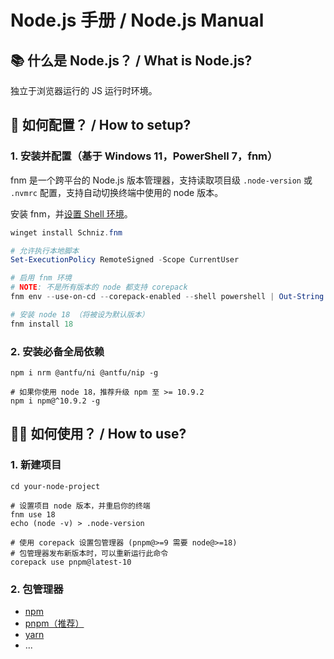 # Node.js 手册 / Node.js Manual

## 📚 什么是 Node.js？ / What is Node.js?

独立于浏览器运行的 JS 运行时环境。

## 🔧 如何配置？ / How to setup?

### 1. 安装并配置（基于 Windows 11，PowerShell 7，fnm）

fnm 是一个跨平台的 Node.js 版本管理器，支持读取项目级 `.node-version` 或 `.nvmrc` 配置，支持自动切换终端中使用的 node 版本。

安装 fnm，并[设置 Shell 环境](https://github.com/Schniz/fnm?tab=readme-ov-file#shell-setup)。

```powershell
winget install Schniz.fnm

# 允许执行本地脚本
Set-ExecutionPolicy RemoteSigned -Scope CurrentUser

# 启用 fnm 环境
# NOTE: 不是所有版本的 node 都支持 corepack
fnm env --use-on-cd --corepack-enabled --shell powershell | Out-String | Invoke-Expression

# 安装 node 18 （将被设为默认版本）
fnm install 18
```

### 2. 安装必备全局依赖

```shell
npm i nrm @antfu/ni @antfu/nip -g

# 如果你使用 node 18，推荐升级 npm 至 >= 10.9.2
npm i npm@^10.9.2 -g
```

## 💪🏼 如何使用？ / How to use?

### 1. 新建项目

```shell
cd your-node-project

# 设置项目 node 版本，并重启你的终端
fnm use 18
echo (node -v) > .node-version

# 使用 corepack 设置包管理器 (pnpm@>=9 需要 node@>=18)
# 包管理器发布新版本时，可以重新运行此命令
corepack use pnpm@latest-10
```

### 2. 包管理器

- [npm](nodejs-pm-npm-manual.md)
- [pnpm（推荐）](nodejs-pm-pnpm-manual.md)
- [yarn](nodejs-pm-yarn-manual.md)
- ...
